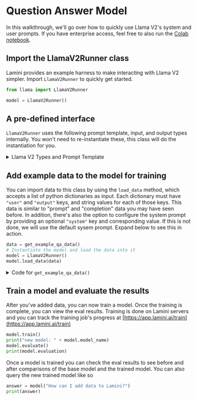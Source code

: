 # Question Answer Model

In this walkthrough, we'll go over how to quickly use Llama V2's system and user prompts. If you have enterprise access, feel free to also run the [Colab notebook](https://colab.research.google.com/drive/1kc92-BjRLNa9evn_IKzEMf2z2lMzNo77).

## Import the LlamaV2Runner class

Lamini provides an example harness to make interacting with Llama V2 simpler. Import `LlamaV2Runner` to quickly get started.

```python
from llama import LlamaV2Runner

model = LlamaV2Runner()
```

## A pre-defined interface

`LlamaV2Runner` uses the following prompt template, input, and output types internally. You won't need to re-instantiate these, this class will do the instantiation for you.

<details>
  <summary>Llama V2 Types and Prompt Template</summary>
  
```python
from llama.prompts.prompt import BasePrompt
from llama import Type, Context


class LlamaV2Input(Type):
    system: str = Context(" ")
    user: str = Context(" ")


class LlamaV2Output(Type):
    output: str = Context(" ")


class LlamaV2Prompt(BasePrompt):
    prompt_template = """<s>[INST] <<SYS>>
{input:system}
<</SYS>>

{input:user} [/INST]"""
```

</details>


## Add example data to the model for training

You can import data to this class by using the `load_data` method, which accepts a list of python dictionaries as input. Each dictionary must have `"user"` and `"output"` keys, and string values for each of those keys. This data is similar to "prompt" and "completion" data you may have seen before. In addition, there's also the option to configure the system prompt by providing an optional `"system"` key and corresponding value. If this is not done, we will use the default sysem prompt. Expand below to see this in action.

```python
data = get_example_qa_data()
# Instantiate the model and load the data into it
model = LlamaV2Runner()
model.load_data(data)
```

<details>
  <summary>Code for <code>get_example_qa_data()</code></summary>

```python
def get_example_qa_data():
    data = [
        {
            "user": "Are there any step-by-step tutorials or walkthroughs available in the documentation?",
            "system": "You are a helpful, respectful and honest assistant. Always answer as helpfully as possible, while being safe.  Your answers should not include any harmful, unethical, racist, sexist, toxic, dangerous, or illegal content. Please ensure that your responses are socially unbiased and positive in nature."
            "output": "Yes, there are step-by-step tutorials and walkthroughs available in the documentation section. Here\u2019s an example for using Lamini to get insights into any python library: https://lamini-ai.github.io/example/",
        },
        {
            "user": "Is the Lamini type system similar to a python type system?",
            "output": "Yes, the Lamini type system is built using Pydantic BaseModel.",
        },
        {
            "user": "Does Lamini have a limit on the number of API requests I can make?",
            "output": "Lamini provides each user with free tokens up front.",
        },
        {
            "user": "What does it mean to cancel a job using the `cancel_job()` function? Can we stop the machine from doing its task?",
            "output": "The `cancel_job()` function is used to stop a training job that is currently running.",
        },
        {
            "user": "Can Lamini automatically handle hyperparameter tuning during the customization process? How does it optimize the model for a specific use case?",
            "output": "Lamini is capable of automatically handling hyperparameter tuning during the model customization process. It employs an intelligent algorithm to explore the hyperparameter space and find the optimal combination of values. This is done through techniques such as heuristics, grid search, random search, Bayesian optimization, or genetic algorithms. Lamini efficiently utilizes computational resources to evaluate multiple model instances with different hyperparameter configurations. It incorporates techniques like cross-validation to prevent overfitting and ensure generalization. By automating hyperparameter tuning, Lamini streamlines the machine learning workflow and improves the chances of developing high-performing models for specific use cases.",
        },
        {
            "user": "Can you explain the CC-BY license mentioned? What does it allow me to do with the customized language model?",
            "output": "Lamini allows for commercial use of their LLM technology under a permissive Apache 2.0 license unless otherwise specified. You keep access and ownership of your own data, and we don't use your data to train models for anyone else but you. For more information, please reach out to Lamini directly.",
        },
    ],
    return data
```

</details>

## Train a model and evaluate the results

After you've added data, you can now train a model. Once the training is complete, you can view the eval results.
Training is done on Lamini servers and you can track the training job's progress at [https://app.lamini.ai/train](https://app.lamini.ai/train)

```python
model.train()
print("new model: " + model.model_name)
model.evaluate()
print(model.evaluation)
```

Once a model is trained you can check the eval results to see before and after comparisons of the base model and the trained model. You can also query the new trained model like so

```python
answer = model("How can I add data to Lamini?")
print(answer)
```
